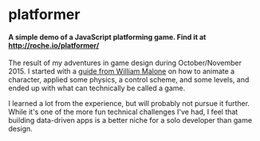 # platformer
#### A simple demo of a JavaScript platforming game. Find it at http://roche.io/platformer/

The result of my adventures in game design during October/November 2015. I started with a [guide from William Malone](http://www.williammalone.com/articles/create-html5-canvas-javascript-game-character/) on how to animate a character, applied some physics, a control scheme, and some levels, and ended up with what can technically be called a game.

I learned a lot from the experience, but will probably not pursue it further. While it's one of the more fun technical challenges I've had, I feel that building data-driven apps is a better niche for a solo developer than game design.
